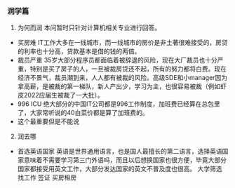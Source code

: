 ### 润学篇

1. 为何而润
本问暂时只针对计算机相关专业进行回答。
- 买房难
IT工作大多在一线城市，而一线城市的房价是非土著很难接受的，房贷的利率也十分高，贷款基本是借的钱的两倍。
- 裁员严重
35岁大部分程序员都面临着被辞退的风险，现在大厂裁员也十分严重，特别是买了房子的人，一旦被裁房贷还不起，所有的努力都将白费。现在经济不景气，裁员潮到来，人人都有被裁的风险。高级SDE和小manager因为拿高薪，是被裁的第一梯队，新人产出少，学习为主，也很容易被裁（例如虾皮2022应届生被裁了一大批）。
- 996 ICU
绝大部分的中国IT公司都是996工作制度，加班费已经算在总包里了，大家常听说的40白菜价都是算了加班费的。
- 这个最重要但是不能说

2. 润去哪
- 首选英语国家
英语是世界通用语言，也是国人最擅长的第二语言，选择英语国家意味着不需要学习第三门外语吗，而且以后想换国家也很方便，毕竟大部分国家都接受用英文工作，大部分发达国家的英文不普及度也很高。
 大学筛选
 找工作
 签证
 买房租房
